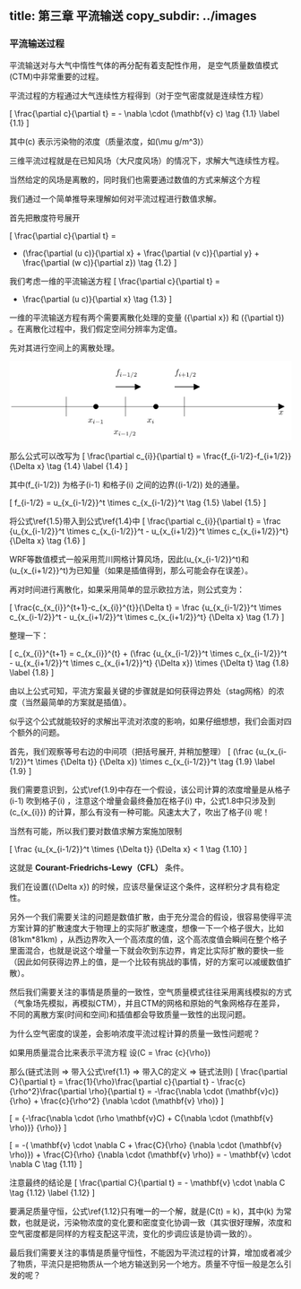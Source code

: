 title: 第三章 平流输送
copy_subdir: ../images
---

### 平流输送过程

平流输送对与大气中惰性气体的再分配有着支配性作用，
是空气质量数值模式(CTM)中非常重要的过程。

平流过程的方程通过大气连续性方程得到（对于空气密度就是连续性方程）

  \[ 
    \frac{\partial c}{\partial t} = 
    - \nabla \cdot (\mathbf{v} c) 
    \tag {1.1} \label {1.1}
  \]

 其中\(c\) 表示污染物的浓度（质量浓度，如\(\mu g/m^3\)）

 三维平流过程就是在已知风场（大尺度风场）的情况下，求解大气连续性方程。
 
 当然给定的风场是离散的，同时我们也需要通过数值的方式来解这个方程

 我们通过一个简单推导来理解如何对平流过程进行数值求解。
 
 首先把散度符号展开

 \[
 \frac{\partial c}{\partial t} = 
 - (\frac{\partial (u c)}{\partial x} + 
    \frac{\partial (v c)}{\partial y} + 
    \frac{\partial (w c)}{\partial z})
 \tag {1.2}
 \]

我们考虑一维的平流输送方程
 \[
 \frac{\partial c}{\partial t} = 
 - \frac{\partial (u c)}{\partial x}
 \tag {1.3}
 \]

一维的平流输送方程有两个需要离散化处理的变量 \({\partial x}\) 和 \({\partial t}\) 。在离散化过程中，我们假定空间分辨率为定值。

先对其进行空间上的离散处理。

![1D advection](../images/advection.png)

那么公式可以改写为
\[
   \frac{\partial c_{i}}{\partial t} = 
   \frac{f_{i-1/2}-f_{i+1/2}}{\Delta x}
   \tag {1.4} \label {1.4}
\]

其中\(f_{i-1/2}\) 为格子\(i-1\) 和格子\(i\) 之间的边界(\(i-1/2\)) 处的通量。

\[
    f_{i-1/2} = 
    u_{x_{i-1/2}}^t \times c_{x_{i-1/2}}^t
    \tag {1.5} \label {1.5}
\]

将公式\ref{1.5}带入到公式\ref{1.4}中
\[
   \frac{\partial c_{i}}{\partial t} = 
   \frac
     {u_{x_{i-1/2}}^t \times c_{x_{i-1/2}}^t - 
      u_{x_{i+1/2}}^t \times c_{x_{i+1/2}}^t}
     {\Delta x}
   \tag {1.6} 
\]

WRF等数值模式一般采用荒川网格计算风场，因此\(u_{x_{i-1/2}}^t\)和\(u_{x_{i+1/2}}^t\)为已知量（如果是插值得到，那么可能会存在误差）。

再对时间进行离散化，如果采用简单的显示欧拉方法，则公式变为：

\[
   \frac{c_{x_{i}}^{t+1}-c_{x_{i}}^{t}}{\Delta t} = 
   \frac
     {u_{x_{i-1/2}}^t \times c_{x_{i-1/2}}^t - 
     u_{x_{i+1/2}}^t \times c_{x_{i+1/2}}^t}
     {\Delta x}
   \tag {1.7}
\]

整理一下：

\[
   c_{x_{i}}^{t+1} = c_{x_{i}}^{t} + 
   (\frac
     {u_{x_{i-1/2}}^t \times c_{x_{i-1/2}}^t - 
        u_{x_{i+1/2}}^t \times c_{x_{i+1/2}}^t}
     {\Delta x}) 
   \times 
   {\Delta t}
   \tag {1.8} \label {1.8}
\]

由以上公式可知，平流方案最关键的步骤就是如何获得边界处（stag网格）的浓度（当然最简单的方案就是插值）。

似乎这个公式就能较好的求解出平流对浓度的影响，如果仔细想想，我们会面对四个额外的问题。

首先，我们观察等号右边的中间项（把括号展开, 并稍加整理）
\[
   (\frac
      {u_{x_{i-1/2}}^t \times {\Delta t}} 
      {\Delta x}) 
   \times 
   c_{x_{i-1/2}}^t
   \tag {1.9} \label {1.9}
\]


我们需要意识到，公式\ref{1.9}中存在一个假设，该公司计算的浓度增量是从格子\(i-1\) 吹到格子\(i\) ，注意这个增量会最终叠加在格子\(i\) 中，公式1.8中只涉及到\(c_{x_{i}}\) 的计算，那么有没有一种可能。风速太大了，吹出了格子\(i\) 呢！

当然有可能，所以我们要对数值求解方案施加限制

\[
\frac
      {u_{x_{i-1/2}}^t \times {\Delta t}} 
      {\Delta x}
< 1 \tag {1.10}
\]

这就是 **Courant-Friedrichs-Lewy（CFL）** 条件。

我们在设置\({\Delta x}\) 的时候，应该尽量保证这个条件，这样积分才具有稳定性。

另外一个我们需要关注的问题是数值扩散，由于充分混合的假设，很容易使得平流方案计算的扩散速度大于物理上的实际扩散速度，想像一下一个格子很大，比如 \(81km*81km\) ，从西边界吹入一个高浓度的值，这个高浓度值会瞬间在整个格子里面混合，也就是说这个增量一下就会吹到东边界，肯定比实际扩散的要快一些（因此如何获得边界上的值，是一个比较有挑战的事情，好的方案可以减缓数值扩散）。

然后我们需要关注的事情是质量的一致性，空气质量模式往往采用离线模拟的方式（气象场先模拟，再模拟CTM），并且CTM的网格和原始的气象网格存在差异，不同的离散方案(时间和空间)和插值都会导致质量一致性的出现问题。

为什么空气密度的误差，会影响浓度平流过程计算的质量一致性问题呢？

如果用质量混合比来表示平流方程
设\(C = \frac {c}{\rho}\)

那么(链式法则 => 带入公式\ref{1.1} => 带入C的定义 => 链式法则)
\[
    \frac{\partial C}{\partial t} 
    = 
      \frac{1}{\rho}\frac{\partial c}{\partial t}
      - \frac{c}{\rho^2}\frac{\partial \rho}{\partial t}
    = 
      -\frac{\nabla \cdot (\mathbf{v}c)}{\rho}
      + \frac{c}{\rho^2} {\nabla \cdot (\mathbf{v} \rho)}
\]

\[
    = {-\frac{\nabla \cdot (\rho \mathbf{v}C)
              + C{\nabla \cdot (\mathbf{v} \rho)}}
            {\rho}}
\]

\[
    = -( \mathbf{v} \cdot \nabla C + 
         \frac{C}{\rho} {\nabla \cdot (\mathbf{v} \rho)})
      + \frac{C}{\rho} {\nabla \cdot (\mathbf{v} \rho)}
    = - \mathbf{v} \cdot \nabla C
    \tag {1.11}
\]

注意最终的结论是
\[
    \frac{\partial C}{\partial t} 
    = - \mathbf{v} \cdot \nabla C
    \tag {1.12} \label {1.12} 
\]

要满足质量守恒，公式\ref{1.12}只有唯一的一个解，就是\(C(t) = k\)，其中\(k\) 为常数，也就是说，污染物浓度的变化要和密度变化协调一致（其实很好理解，浓度和空气密度都是同样的方程支配这平流，变化的步调应该是协调一致的）。

最后我们需要关注的事情是质量守恒性，不能因为平流过程的计算，增加或者减少了物质，平流只是把物质从一个地方输送到另一个地方。质量不守恒一般是怎么引发的呢？
